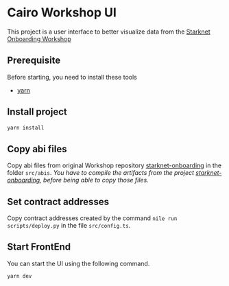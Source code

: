# Cairo Workshop UI

This project is a user interface to better visualize data from the [Starknet Onboarding Workshop](https://github.com/onlydustxyz/starknet-onboarding)

## Prerequisite

Before starting, you need to install these tools

- [yarn](https://classic.yarnpkg.com/lang/en/docs/install/)

## Install project 

```bash
yarn install
```

## Copy abi files

Copy abi files from original Workshop repository [starknet-onboarding](https://github.com/onlydustxyz/starknet-onboarding) in the folder `src/abis`.
_You have to compile the artifacts from the project [starknet-onboarding](https://github.com/onlydustxyz/starknet-onboarding), before being able to copy those files._

## Set contract addresses

Copy contract addresses created by the command `nile run scripts/deploy.py` in the file `src/config.ts`.

## Start FrontEnd

You can start the UI using the following command.

```bash
yarn dev
```